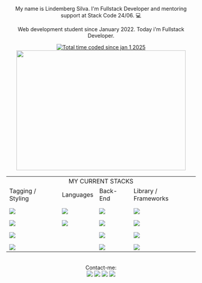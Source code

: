 <div align='center'>
<!--   <img style="width: 30px, height: 20px;" src='https://encrypted-tbn0.gstatic.com/images?q=tbn:ANd9GcSEvbqPi9NQiUQ5-wbv-NLXm9IGREsj4-bhUQ&s'  /> -->

My name is Lindemberg Silva. I'm Fullstack Developer and mentoring support at Stack Code 24/06. 💻<br>

Web development student since January 2022.
Today i'm Fullstack Developer.

<div align="center">
 <a href="https://wakatime.com/@af392b69-f087-4cc0-8389-23e4fcef5a45"><img src="https://wakatime.com/badge/user/af392b69-f087-4cc0-8389-23e4fcef5a45.svg" alt="Total time coded since jan 1 2025" /></a><br>
    <a href="https://wakatime.com"><img src="https://wakatime.com/share/@af392b69-f087-4cc0-8389-23e4fcef5a45/e91b8828-7636-4a92-a6ee-b64cf94d8a9e.svg" width="450px" height="320px" /></a><br>
</div>
<div style="display: flex; align-items: center; justify-content: center">
	<table>
	<tbody>
		<tr>
			<td colspan="4"><div align="center">MY CURRENT STACKS</div></td>
		</tr>
		<tr>
			<td>Tagging / Styling</td>
			<td>Languages</td>
			<td>Back-End</td>
			<td>Library / Frameworks</td>
		</tr>
		<tr>
			<td><img align="center" style="margin-top: 10px;" src="https://img.shields.io/badge/HTML5-E34F26?style=for-the-badge&logo=html5&logoColor=white"></td>
			<td><img align="center" style="margin-top: 10px;" src="https://img.shields.io/badge/JavaScript-F7DF1E?style=for-the-badge&logo=javascript&logoColor=black"></td>
			<td><img align="center" style="margin-top: 10px;" src="https://img.shields.io/badge/Node.js-43853D?style=for-the-badge&logo=node.js&logoColor=white"></td>
			<td><img align="center" style="margin-top: 10px;" src="https://img.shields.io/badge/React-20232A?style=for-the-badge&logo=react&logoColor=61DAFB"></td>
		</tr>
		<tr>
			<td><img align="center" style="margin-top: 10px;" src="https://img.shields.io/badge/CSS3-1572B6?style=for-the-badge&logo=css3&logoColor=white"></td>
			<td><img align="center" style="margin-top: 10px;" src="https://img.shields.io/badge/TypeScript-007ACC?style=for-the-badge&logo=typescript&logoColor=white"></td>
			<td><img align="center" style="margin-top: 10px;" src="https://img.shields.io/badge/PostgreSQL-316192?style=for-the-badge&logo=postgresql&logoColor=white"></td>
			<td><img align="center" style="margin-top: 10px;" src="https://img.shields.io/badge/fastify-202020?style=for-the-badge&logo=fastify&logoColor=white"></td>
		</tr>
		<tr>
			<td><img align="center" style="margin-top: 10px;" src="https://img.shields.io/badge/Tailwind_CSS-38B2AC?style=for-the-badge&logo=tailwind-css&logoColor=white"></td>
			<td></td>
			<td><img align="center" style="margin-top: 10px;" src="https://img.shields.io/badge/Prisma-3982CE?style=for-the-badge&logo=Prisma&logoColor=white"></td>
			<td><img align="center" style="margin-top: 10px;" src="https://img.shields.io/badge/Express%20js-000000?style=for-the-badge&logo=express&logoColor=white"></td>
		</tr>
		<tr>
			<td><img align="center" style="margin-top: 10px;" src="https://img.shields.io/badge/styled--components-DB7093?style=for-the-badge&logo=styled-components&logoColor=white"></td>
			<td></td>
			<td><img align="center" style="margin-top: 10px;" src="https://img.shields.io/badge/MongoDB-4EA94B?style=for-the-badge&logo=mongodb&logoColor=white"></td>
			<td><img align="center" style="margin-top: 10px;" src="https://img.shields.io/badge/next%20js-000000?style=for-the-badge&logo=nextdotjs&logoColor=white"></td>
		</tr>
	</tbody>
</table>
</div><br>
 Contact-me:
<div> 
	<a href="https://portfolio-lindemberg.netlify.app/" target="_blank"><img src="https://img.shields.io/badge/Portfolio-255E63?style=for-the-badge&logo=About.me&logoColor=white" target="_blank"></a>
  <a href = "mailto:lindembergparaiba@gmail.com"><img src="https://img.shields.io/badge/-Gmail-%23333?style=for-the-badge&logo=gmail&logoColor=white" target="_blank"></a>
<!--   <a href="#" target="_blank"><img src="https://img.shields.io/badge/-Instagram-%23E4405F?style=for-the-badge&logo=instagram&logoColor=white" target="_blank"></a> -->
  <a href="https://www.youtube.com/channel/UCI_4mhpz5iYJk-eeZBjqDyA" target="_blank"><img src="https://img.shields.io/badge/YouTube-FF0000?style=for-the-badge&logo=youtube&logoColor=white" target="_blank"></a>
  <a href="https://www.linkedin.com/in/lindembergs/" target="_blank"><img src="https://img.shields.io/badge/-LinkedIn-%230077B5?style=for-the-badge&logo=linkedin&logoColor=white" target="_blank"></a>
</div>
</div>



  
  
